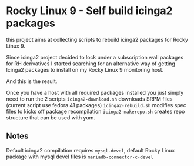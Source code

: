 # Rocky Linux 9 - Self build icinga2 packages

this project aims at collecting scripts to rebuild icinga2 packages for Rocky Linux 9.

Since icinga2 project decided to lock under a subscription wall packages for RH derivatives I started
searching for an alternative way of getting Icinga2 packages to install on my Rocky Linux 9 monitoring
host.

And this is the result.

Once you have a host with all required packages installed you just simply need to run the 2 scripts
``icinga2-download.sh`` downloads SRPM files (current script use fedora 41 packages)
``icinga2-rebuild.sh`` modifies spec files to kicks off package recompilation
``icinga2-makerepo.sh`` creates repo structure that can be used with yum.


## Notes
Default icinga2 compilation requires ``mysql-devel``, default Rocky Linux package with mysql devel files is ``mariadb-connector-c-devel``
